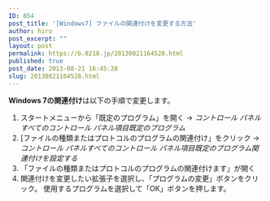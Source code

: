 ```yaml
---
ID: 654
post_title: '[Windows7] ファイルの関連付けを変更する方法'
author: hiro
post_excerpt: ""
layout: post
permalink: https://b.0218.jp/20130821164528.html
published: true
post_date: 2013-08-21 16:45:28
slug: 20130821164528.html
---
```

<strong>Windows 7の関連付け</strong>は以下の手順で変更します。
<!--more-->
<ol>
<li>スタートメニューから「既定のプログラム」を開く
→ <em>コントロール パネルすべてのコントロール パネル項目既定のプログラム</em></li>
<li>[ファイルの種類またはプロトコルのプログラムの関連付け」をクリック
→ <em>コントロール パネルすべてのコントロール パネル項目既定のプログラム関連付けを設定する</em></li></li>
<li>「ファイルの種類またはプロトコルのプログラムの関連付けます」が開く</li>
<li>関連付けを変更したい拡張子を選択し、「プログラムの変更」ボタンをクリック。
使用するプログラムを選択して「OK」ボタンを押します。 </li>
</ol>